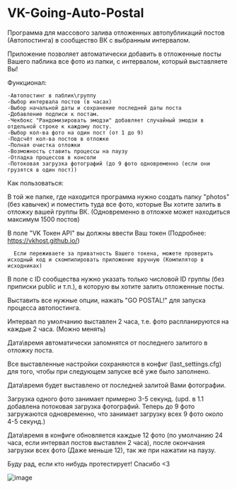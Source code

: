 # VK-Going-Auto-Postal
Программа для массового залива отложенных автопубликаций постов (Автопостинга) в сообщество ВК с выбранным интервалом.

Приложение позволяет автоматически добавить в отложенные посты Вашего паблика все фото из папки, с интервалом, который выставляете Вы!

Функционал:

    -Автопостинг в паблик\группу 
    -Выбор интервала постов (в часах)
    -Выбор начальной даты и сохранение последней даты поста
    -Добавление подписи к постам.
    -Чекбокс "Рандомизировать эмодзи" добавляет случайный эмодзи в отдельной строке к каждому посту.
    -Выбор кол-ва фото на один пост (от 1 до 9)
    -Подсчёт кол-ва постов в отложке
    -Полная очистка отложки
    -Возможность ставить процессы на паузу
    -Отладка процессов в консоли
    -Потоковая загрузка фотографий (до 9 фото одновременно (если они грузятся в один пост))

Как пользоваться:

В той же папке, где находится программа нужно создать папку "photos" (без кавычек) и поместить туда все фото, которые Вы хотите залить в отложку вашей группы ВК. (Одновременно в отложке может находиться максимум 1500 постов)

В поле "VK Токен API" вы должны ввести Ваш токен (Подробнее: https://vkhost.github.io/)
      
      Если переживаете за приватность Вашего токена, можете проверить исходный код и скомпилировать приложение вручную (Компилятор в исходниках)

В поле с ID сообщества нужно указать только числовой ID группы (без приписки public и т.п.), в которую вы хотите залить отложенные посты.

Выставить все нужные опции, нажать "GO POSTAL!" для запуска процесса автопостинга.

Интервал по умолчанию выставлен 2 часа, т.е. фото распланируются на каждые 2 часа. (Можно менять)

Дата\время автоматически запомнятся от последнего залитого в отложку поста.

Все выставленные настройки сохраняются в конфиг (last_settings.cfg) для того, чтобы при следующем запуске всё уже было заполнено.

Дата\время будет выставлено от последней залитой Вами фотографии.

Загрузка одного фото занимает примерно 3-5 секунд. (upd. в 1.1 добавлена потоковая загрузка фотографий. Теперь до 9 фото загружаются одновременно, что занимает загрузку всех 9 фото около 4-5 секунд.)

Дата\время в конфиге обновляется каждые 12 фото (по умолчанию 24 часа, если интервал постов выставлен 2 часа), после окончания загрузки всех фото (Даже меньше 12), так же при нажатии на паузу.

Буду рад, если кто нибудь протестирует! Спасибо <3

![image](https://github.com/user-attachments/assets/64258420-e443-4778-b1e6-06fc1c3c2048)
